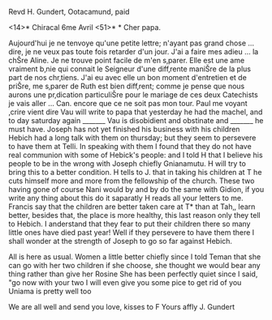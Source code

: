 Revd H. Gundert, Ootacamund, paid

<14>* Chiracal 6me Avril <51>*
 <Sunday>*
Cher papa.

Aujourd'hui je ne tenvoye qu'une petite lettre; n'ayant pas grand chose … dire, je ne veux pas toute fois retarder d'un jour. J'ai a faire mes adieu … la chŠre Aline. Je ne trouve point facile de m'en s‚parer. Elle est une ame vraiment b‚nie qui connait le Seigneur d'une diff‚rente maniŠre de la plus part de nos chr‚tiens. J'ai eu avec elle un bon moment d'entretien et de priŠre, me s‚parer de Ruth est bien diff‚rent; comme je pense que nous aurons une pr‚dication particuliŠre pour le mariage de ces deux Catechists je vais aller … Can. encore que ce ne soit pas mon tour. Paul me voyant ‚crire vient dire Vau will write to papa that yesterday he had the machel, and to day saturday again _______ Vau is disobidient and obstinate and _______ he must have. Joseph has not yet finished his business with his children Hebich had a long talk with them on thursday; but they seem to persevere to have them at Telli. In speaking with them I found that they do not have real communion with some of Hebick's people: and I told H that I believe his people to be in the wrong with Joseph chiefly Gnianamutu. H will try to bring this to a better condition. H tells to J. that in taking his children at T he cuts himself more and more from the fellowship of the church. These two having gone of course Nani would by and by do the same with Gidion, if you write any thing about this do it saparatly H reads all your letters to me. Francis say that the children are better taken care at T<ell>* than at Tah‚, learn better, besides that, the place is more healthy, this last reason only they tell to Hebich. I anderstand that they fear to put their children there so many little ones have died past year! Well if they persevere to have them there I shall wonder at the strength of Joseph to go so far against Hebich.

All is here as usual. Women a little better chiefly since I told Teman that she can go with her two children if she choose, she thought we would bear any thing rather than give her Rosine She has been perfectly quiet since I said, "go now with your two I will even give you some pice to get rid of you Uniama is pretty well too

We are all well and send you love, kisses to F
 Yours affly J. Gundert

